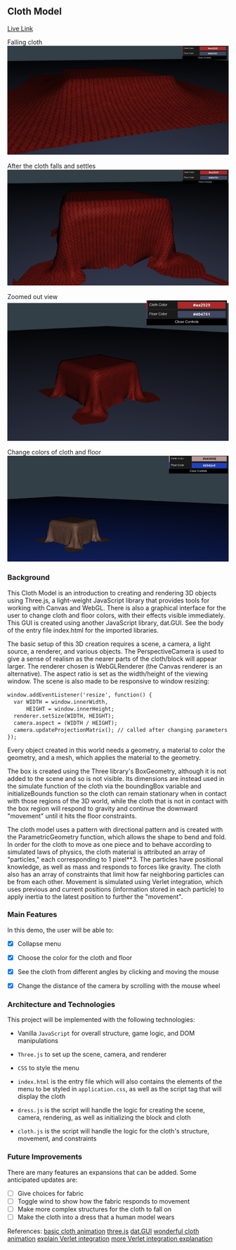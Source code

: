 ## Cloth Model

[Live Link](https://zlindacz.github.io/flex-cloth/)

Falling cloth
![Falling cloth](./libs/docs/screenshots/0.png)

After the cloth falls and settles
![Original View](./libs/docs/screenshots/1.png)

Zoomed out view
![Zoom out](./libs/docs/screenshots/2.png)

Change colors of cloth and floor
![Change colors](./libs/docs/screenshots/3.png)


### Background

This Cloth Model is an introduction to creating and rendering 3D objects using Three.js, a light-weight JavaScript library that provides tools for working with Canvas and WebGL. There is also a graphical interface for the user to change cloth and floor colors, with their effects visible immediately. This GUI is created using another JavaScript library, dat.GUI. See the body of the entry file index.html for the imported libraries.

The basic setup of this 3D creation requires a scene, a camera, a light source, a renderer, and various objects. The PerspectiveCamera is used to give a sense of realism as the nearer parts of the cloth/block will appear larger. The renderer chosen is WebGLRenderer (the Canvas renderer is an alternative). The aspect ratio is set as the width/height of the viewing window. The scene is also made to be responsive to window resizing:

```
window.addEventListener('resize', function() {
  var WIDTH = window.innerWidth,
      HEIGHT = window.innerHeight;
  renderer.setSize(WIDTH, HEIGHT);
  camera.aspect = (WIDTH / HEIGHT);
  camera.updateProjectionMatrix(); // called after changing parameters
});
```
Every object created in this world needs a geometry, a material to color the geometry, and a mesh, which applies the material to the geometry.

The box is created using the Three library's BoxGeometry, although it is not added to the scene and so is not visible. Its dimensions are instead used in the simulate function of the cloth via the boundingBox variable and initializeBounds function so the cloth can remain stationary when in contact with those regions of the 3D world, while the cloth that is not in contact with the box region will respond to gravity and continue the downward "movement" until it hits the floor constraints.

The cloth model uses a pattern with directional pattern and is created with the ParametricGeometry function, which allows the shape to bend and fold. In order for the cloth to move as one piece and to behave according to simulated laws of physics, the cloth material is attributed an array of "particles," each corresponding to 1 pixel**3. The particles have positional knowledge, as well as mass and responds to forces like gravity. The cloth also has an array of constraints that limit how far neighboring particles can be from each other. Movement is simulated using Verlet integration, which uses previous and current positions (information stored in each particle) to apply inertia to the latest position to further the "movement".


### Main Features  

In this demo, the user will be able to:

- [X] Collapse menu
- [X] Choose the color for the cloth and floor
- [X] See the cloth from different angles by clicking and moving the mouse
- [X] Change the distance of the camera by scrolling with the mouse wheel


### Architecture and Technologies

This project will be implemented with the following technologies:

- Vanilla `JavaScript` for overall structure, game logic, and DOM manipulations
- `Three.js` to set up the scene, camera, and renderer
- `CSS` to style the menu

- `index.html` is the entry file which will also contains the elements of the menu to be styled in `application.css`, as well as the script tag that will display the cloth
- `dress.js` is the script will handle the logic for creating the scene, camera, rendering, as well as initializing the block and cloth
- `cloth.js` is the script will handle the logic for the cloth's structure, movement, and constraints


### Future Improvements

There are many features an expansions that can be added.  Some anticipated updates are:

- [ ] Give choices for fabric
- [ ] Toggle wind to show how the fabric responds to movement
- [ ] Make more complex structures for the cloth to fall on
- [ ] Make the cloth into a dress that a human model wears

References:
[basic cloth animation](http://threejs.org/examples/webgl_animation_cloth.html)
[three.js](https://github.com/mrdoob/three.js)
[dat.GUI](https://github.com/dataarts/dat.gui)
[wonderful cloth animation](https://aatishb.github.io/drape/)
[explain Verlet integration](http://www.gamedev.net/page/resources/_/technical/math-and-physics/a-verlet-based-approach-for-2d-game-physics-r2714)
[more Verlet integration explanation](https://gamedevelopment.tutsplus.com/tutorials/simulate-tearable-cloth-and-ragdolls-with-simple-verlet-integration--gamedev-519)
